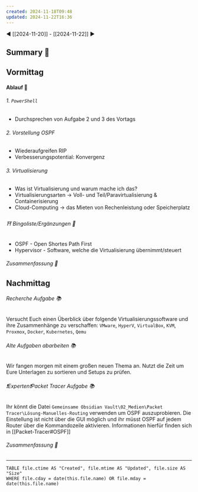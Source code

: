 ```yaml
---
created: 2024-11-18T09:48
updated: 2024-11-22T16:36
---
```

◀ [[2024-11-20]] - [[2024-11-22]] ▶
## Summary 🌲
## Vormittag
#### Ablauf 🧭
###### 1. `PowerShell`
* Durchsprechen von Aufgabe 2 und 3 des Vortags
###### 2. Vorstellung OSPF
* Wiederaufgreifen RIP
* Verbesserungspotential: Konvergenz
###### 3. Virtualisierung
* Was ist Virtualisierung und warum mache ich das?
* Virtualisierungsarten  -> Voll- und Teil/Paravirtualisierung & Containerisierung
* Cloud-Computing -> das Mieten von Rechenleistung oder Speicherplatz
###### ⛩ Bingoliste/Ergänzungen 🐾
* OSPF - Open Shortes Path First
* Hypervisor - Software, welche die Virtualisierung übernimmt/steuert
###### Zusammenfassung 🌲

## Nachmittag
###### Recherche Aufgabe 📚
Versucht Euch einen Überblick über folgende Virtualisierungssoftware und ihre Zusammenhänge zu verschaffen: `VMware`, `HyperV`, `VirtualBox`, `KVM`, `Proxmox`, `Docker`, `Kubernetes`, `Qemu`
###### Alte Aufgaben abarbeiten 📚
Wir fangen morgen mit einem großen neuen Thema an. Nutzt die Zeit um Eure Unterlagen zu sortieren und Setups zu prüfen.
###### ❗Experten❗Packet Tracer Aufgabe 📚
 Ihr könnt die Datei `Gemeinsame Obsidian Vault\02_Medien\Packet Tracer\Lösung-Manuelles-Routing` verwenden um OSPF auszuprobieren. Die Einstellung ist nicht über die GUI möglich und ihr müsst OSPF auf jedem Router über die Kommandozeile aktivieren.
Informationen hierfür finden sich in [[Packet-Tracer#OSPF]]
###### Zusammenfassung 🌲

---
```dataview
TABLE file.ctime AS "Created", file.mtime AS "Updated", file.size AS "Size" 
WHERE file.cday = date(this.file.name) OR file.mday = date(this.file.name) 
```
